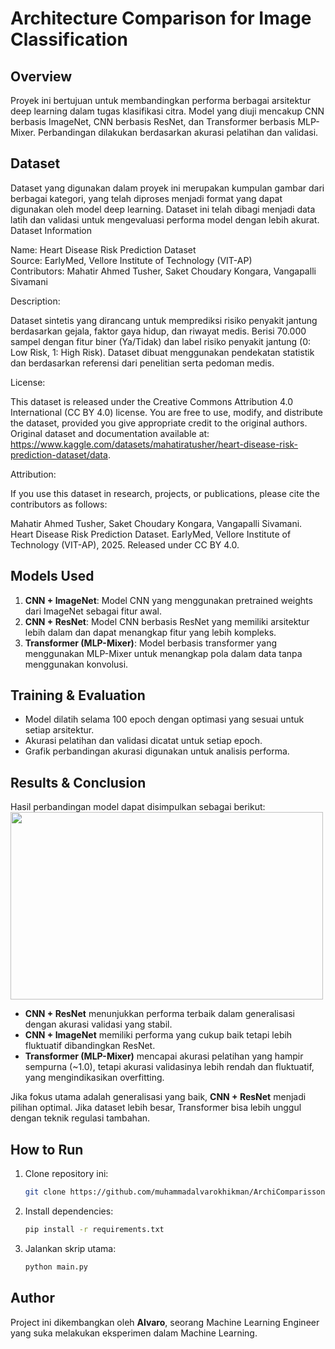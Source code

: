 # Architecture Comparison for Image Classification

## Overview
Proyek ini bertujuan untuk membandingkan performa berbagai arsitektur deep learning dalam tugas klasifikasi citra. Model yang diuji mencakup CNN berbasis ImageNet, CNN berbasis ResNet, dan Transformer berbasis MLP-Mixer. Perbandingan dilakukan berdasarkan akurasi pelatihan dan validasi.

## Dataset
Dataset yang digunakan dalam proyek ini merupakan kumpulan gambar dari berbagai kategori, yang telah diproses menjadi format yang dapat digunakan oleh model deep learning. Dataset ini telah dibagi menjadi data latih dan validasi untuk mengevaluasi performa model dengan lebih akurat.
Dataset Information

Name: Heart Disease Risk Prediction Dataset <br>
Source: EarlyMed, Vellore Institute of Technology (VIT-AP) <br>
Contributors: Mahatir Ahmed Tusher, Saket Choudary Kongara, Vangapalli Sivamani

Description:

Dataset sintetis yang dirancang untuk memprediksi risiko penyakit jantung berdasarkan gejala, faktor gaya hidup, dan riwayat medis.
Berisi 70.000 sampel dengan fitur biner (Ya/Tidak) dan label risiko penyakit jantung (0: Low Risk, 1: High Risk).
Dataset dibuat menggunakan pendekatan statistik dan berdasarkan referensi dari penelitian serta pedoman medis.

License:

This dataset is released under the Creative Commons Attribution 4.0 International (CC BY 4.0) license.
You are free to use, modify, and distribute the dataset, provided you give appropriate credit to the original authors.
<br>Original dataset and documentation available at: https://www.kaggle.com/datasets/mahatiratusher/heart-disease-risk-prediction-dataset/data.

Attribution:

If you use this dataset in research, projects, or publications, please cite the contributors as follows:

Mahatir Ahmed Tusher, Saket Choudary Kongara, Vangapalli Sivamani. Heart Disease Risk Prediction Dataset. EarlyMed, Vellore Institute of Technology (VIT-AP), 2025. Released under CC BY 4.0.


## Models Used
1. **CNN + ImageNet**: Model CNN yang menggunakan pretrained weights dari ImageNet sebagai fitur awal.
2. **CNN + ResNet**: Model CNN berbasis ResNet yang memiliki arsitektur lebih dalam dan dapat menangkap fitur yang lebih kompleks.
3. **Transformer (MLP-Mixer)**: Model berbasis transformer yang menggunakan MLP-Mixer untuk menangkap pola dalam data tanpa menggunakan konvolusi.

## Training & Evaluation
- Model dilatih selama 100 epoch dengan optimasi yang sesuai untuk setiap arsitektur.
- Akurasi pelatihan dan validasi dicatat untuk setiap epoch.
- Grafik perbandingan akurasi digunakan untuk analisis performa.

## Results & Conclusion
Hasil perbandingan model dapat disimpulkan sebagai berikut:
<img height="300" src="C:\Users\alvar\OneDrive\Desktop\ArchiComparisson\result\Figure_4.png" width="500"/>
- **CNN + ResNet** menunjukkan performa terbaik dalam generalisasi dengan akurasi validasi yang stabil.
- **CNN + ImageNet** memiliki performa yang cukup baik tetapi lebih fluktuatif dibandingkan ResNet.
- **Transformer (MLP-Mixer)** mencapai akurasi pelatihan yang hampir sempurna (~1.0), tetapi akurasi validasinya lebih rendah dan fluktuatif, yang mengindikasikan overfitting.

Jika fokus utama adalah generalisasi yang baik, **CNN + ResNet** menjadi pilihan optimal. Jika dataset lebih besar, Transformer bisa lebih unggul dengan teknik regulasi tambahan.

## How to Run
1. Clone repository ini:
   ```bash
   git clone https://github.com/muhammadalvarokhikman/ArchiComparisson.git
   ```
2. Install dependencies:
   ```bash
   pip install -r requirements.txt
   ```
3. Jalankan skrip utama:
   ```bash
   python main.py
   ```

## Author
Project ini dikembangkan oleh **Alvaro**, seorang Machine Learning Engineer yang suka melakukan eksperimen dalam Machine Learning.

